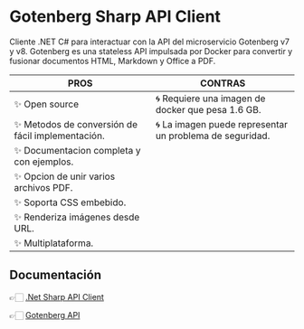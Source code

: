 ﻿# Gotenberg Sharp API Client

Cliente .NET C# para interactuar con la API del microservicio Gotenberg v7 y v8. Gotenberg es una stateless API  impulsada por Docker para convertir y fusionar documentos HTML, Markdown y Office a PDF.


| PROS												| CONTRAS											|  
|---												|---												|
|✨ Open source										|🌀 Requiere una imagen de docker que pesa 1.6 GB.	|
|✨ Metodos de conversión de fácil implementación.	|🌀 La imagen puede representar un problema de seguridad.|
|✨ Documentacion completa y con ejemplos.			|			|
|✨ Opcion de unir varios archivos PDF.				|			|
|✨ Soporta CSS embebido.							|			|
|✨ Renderiza imágenes desde URL.					|			|
|✨ Multiplataforma.								|			|


## Documentación
👉🏻 [.Net Sharp API Client](https://github.com/ChangemakerStudios/GotenbergSharpApiClient)

👉🏻 [Gotenberg API](https://gotenberg.dev/)
   